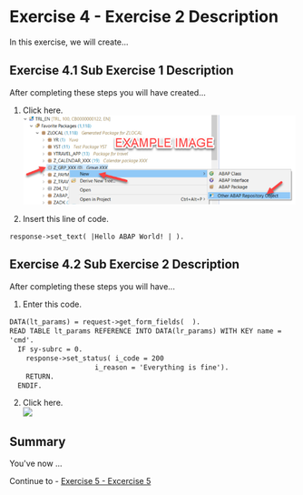 # Exercise 4 - Exercise 2 Description

In this exercise, we will create...

## Exercise 4.1 Sub Exercise 1 Description<a name="subex1"></a>

After completing these steps you will have created...

1. Click here.
<br>![](/exercises/ex4/images/02_01_0010.png)

2.	Insert this line of code.
```abap
response->set_text( |Hello ABAP World! | ). 
```



## Exercise 4.2 Sub Exercise 2 Description<a name="subex2"></a>

After completing these steps you will have...

1.	Enter this code.
```abap
DATA(lt_params) = request->get_form_fields(  ).
READ TABLE lt_params REFERENCE INTO DATA(lr_params) WITH KEY name = 'cmd'.
  IF sy-subrc = 0.
    response->set_status( i_code = 200
                     i_reason = 'Everything is fine').
    RETURN.
  ENDIF.

```

2.	Click here.
<br>![](/images/02_02_0010.png)

## Summary

You've now ...

Continue to - [Exercise 5 - Excercise 5 ](../ex5/README.md)
